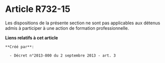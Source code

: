 # Article R732-15

Les dispositions de la présente section ne sont pas applicables aux détenus admis à participer à une action de formation
professionnelle.

**Liens relatifs à cet article**

	**Créé par**:

	  - Décret n°2013-800 du 2 septembre 2013 - art. 3
